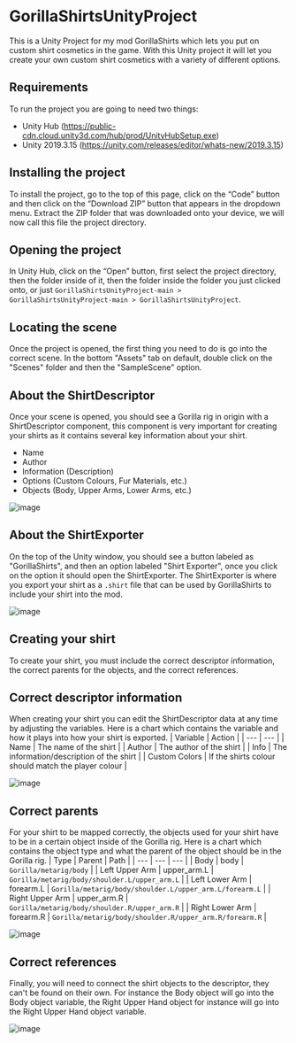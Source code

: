 # GorillaShirtsUnityProject
This is a Unity Project for my mod GorillaShirts which lets you put on custom shirt cosmetics in the game. With this Unity project it will let you create your own custom shirt cosmetics with a variety of different options.

## Requirements
To run the project you are going to need two things:     
- Unity Hub (https://public-cdn.cloud.unity3d.com/hub/prod/UnityHubSetup.exe)
- Unity 2019.3.15 (https://unity.com/releases/editor/whats-new/2019.3.15)

## Installing the project
To install the project, go to the top of this page, click on the “Code” button and then click on the “Download ZIP” button that appears in the dropdown menu. Extract the ZIP folder that was downloaded onto your device, we will now call this file the project directory.

## Opening the project
In Unity Hub, click on the “Open” button, first select the project directory, then the folder inside of it, then the folder inside the folder you just clicked onto, or just ``GorillaShirtsUnityProject-main > GorillaShirtsUnityProject-main > GorillaShirtsUnityProject``.

## Locating the scene
Once the project is opened, the first thing you need to do is go into the correct scene. In the bottom "Assets" tab on default, double click on the "Scenes" folder and then the "SampleScene" option.

## About the ShirtDescriptor
Once your scene is opened, you should see a Gorilla rig in origin with a ShirtDescriptor component, this component is very important for creating your shirts as it contains several key information about your shirt. 
- Name
- Author
- Information (Description)
- Options (Custom Colours, Fur Materials, etc.)
- Objects (Body, Upper Arms, Lower Arms, etc.)  
    
![image](https://user-images.githubusercontent.com/81720436/211389140-69117d06-aaf9-4297-a2ae-e8dd3d049393.png)

## About the ShirtExporter
On the top of the Unity window, you should see a button labeled as "GorillaShirts", and then an option labeled "Shirt Exporter", once you click on the option it should open the ShirtExporter. The ShirtExporter is where you export your shirt as a ``.shirt`` file that can be used by GorillaShirts to include your shirt into the mod.
     
![image](https://user-images.githubusercontent.com/81720436/211388818-9dc29af0-9dab-4d63-a445-6a717e47d0ef.png)

## Creating your shirt
To create your shirt, you must include the correct descriptor information, the correct parents for the objects, and the correct references.  

## Correct descriptor information
When creating your shirt you can edit the ShirtDescriptor data at any time by adjusting the variables. Here is a chart which contains the variable and how it plays into how your shirt is exported.
| Variable | Action |
| --- | --- |
| Name | The name of the shirt |
| Author | The author of the shirt |
| Info | The information/description of the shirt |
| Custom Colors | If the shirts colour should match the player colour |
     
![image](https://user-images.githubusercontent.com/81720436/211389386-6c73124d-cbce-4be3-a882-0562edffc5ca.png)

## Correct parents
For your shirt to be mapped correctly, the objects used for your shirt have to be in a certain object inside of the Gorilla rig. Here is a chart which contains the object type and what the parent of the object should be in the Gorilla rig.
| Type | Parent | Path |
| --- | --- | --- |
| Body | body | ``Gorilla/metarig/body`` |
| Left Upper Arm | upper_arm.L | ``Gorilla/metarig/body/shoulder.L/upper_arm.L`` |
| Left Lower Arm | forearm.L | ``Gorilla/metarig/body/shoulder.L/upper_arm.L/forearm.L`` |
| Right Upper Arm | upper_arm.R | ``Gorilla/metarig/body/shoulder.R/upper_arm.R`` |
| Right Lower Arm | forearm.R | ``Gorilla/metarig/body/shoulder.R/upper_arm.R/forearm.R`` |              
    
![image](https://user-images.githubusercontent.com/81720436/211389085-32f59a8e-3c7c-453c-af8b-9e56bf3cc553.png)

## Correct references
Finally, you will need to connect the shirt objects to the descriptor, they can't be found on their own. For instance the Body object will go into the Body object variable, the Right Upper Hand object for instance will go into the Right Upper Hand object variable.   
    
![image](https://user-images.githubusercontent.com/81720436/211388866-1da3798a-3e14-412a-b39e-5fb99f20de47.png)
